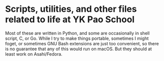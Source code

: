 # Scripts, utilities, and other files related to life at YK Pao School

Most of these are written in Python, and some are occasionally in shell script, C, or Go. While I try to make things portable, sometimes I might foget, or sometimes GNU Bash extensions are just too convenient, so there is no guarantee that any of this would run on macOS. But they should at least work on Asahi/Fedora.
